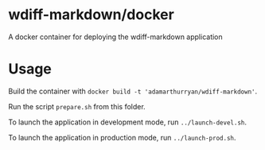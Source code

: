 # wdiff-markdown/docker

A docker container for deploying the wdiff-markdown application

Usage
======

Build the container with `docker build -t 'adamarthurryan/wdiff-markdown'`.

Run the script `prepare.sh` from this folder.

To launch the application in development mode, run `../launch-devel.sh`.

To launch the application in production mode, run `../launch-prod.sh`.
